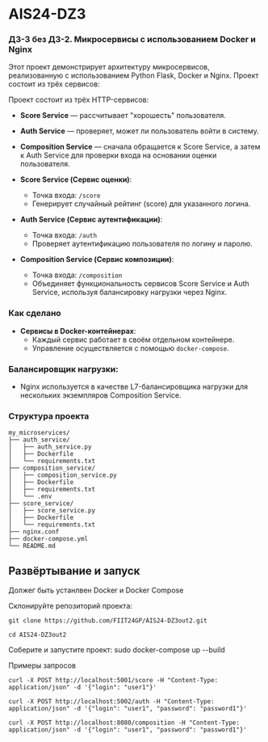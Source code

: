 # AIS24-DZ3

### ДЗ-3 без ДЗ-2. Микросервисы с использованием Docker и Nginx

Этот проект демонстрирует архитектуру микросервисов, реализованную с использованием Python Flask, Docker и Nginx. Проект состоит из трёх сервисов:

Проект состоит из трёх HTTP-сервисов:

- **Score Service** — рассчитывает "хорошесть" пользователя.
- **Auth Service** — проверяет, может ли пользователь войти в систему.
- **Composition Service** — сначала обращается к Score Service, а затем к Auth Service для проверки входа на основании оценки пользователя.

- **Score Service (Сервис оценки)**:
  - Точка входа: `/score`
  - Генерирует случайный рейтинг (score) для указанного логина.

- **Auth Service (Сервис аутентификации)**:
  - Точка входа: `/auth`
  - Проверяет аутентификацию пользователя по логину и паролю.

- **Composition Service (Сервис композиции)**:
  - Точка входа: `/composition`
  - Объединяет функциональность сервисов Score Service и Auth Service, используя балансировку нагрузки через Nginx.

### Как сделано

- **Сервисы в Docker-контейнерах**:
  - Каждый сервис работает в своём отдельном контейнере.
  - Управление осуществляется с помощью `docker-compose`.

### Балансировщик нагрузки:
- Nginx используется в качестве L7-балансировщика нагрузки для нескольких экземпляров Composition Service.


### Структура проекта
```
my_microservices/
├── auth_service/
│   ├── auth_service.py
│   ├── Dockerfile
│   └── requirements.txt
├── composition_service/
│   ├── composition_service.py
│   ├── Dockerfile
│   ├── requirements.txt
│   └── .env
├── score_service/
│   ├── score_service.py
│   ├── Dockerfile
│   └── requirements.txt
├── nginx.conf
├── docker-compose.yml
└── README.md
```

## Развёртывание и запуск

Должег быть устанлвен Docker и Docker Compose

Склонируйте репозиторий проекта:

    git clone https://github.com/FIIT24GP/AIS24-DZ3out2.git
    
    cd AIS24-DZ3out2

Соберите и запустите проект:
    sudo docker-compose up --build

Примеры запросов

    curl -X POST http://localhost:5001/score -H "Content-Type: application/json" -d '{"login": "user1"}'
     
    curl -X POST http://localhost:5002/auth -H "Content-Type: application/json" -d '{"login": "user1", "password": "password1"}'
    
    curl -X POST http://localhost:8080/composition -H "Content-Type: application/json" -d '{"login": "user1", "password": "password1"}'

